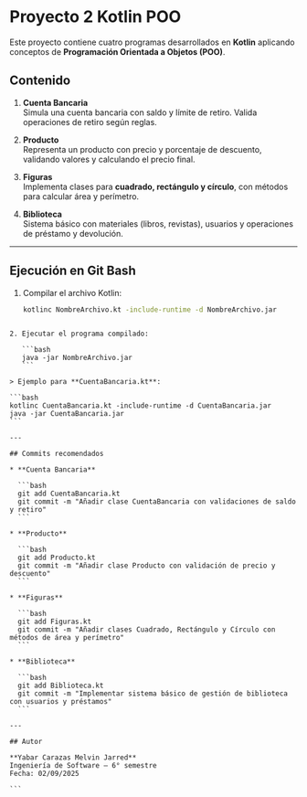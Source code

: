 
# Proyecto 2 Kotlin POO

Este proyecto contiene cuatro programas desarrollados en **Kotlin** aplicando conceptos de **Programación Orientada a Objetos (POO)**.  

## Contenido

1. **Cuenta Bancaria**  
   Simula una cuenta bancaria con saldo y límite de retiro. Valida operaciones de retiro según reglas.

2. **Producto**  
   Representa un producto con precio y porcentaje de descuento, validando valores y calculando el precio final.

3. **Figuras**  
   Implementa clases para **cuadrado, rectángulo y círculo**, con métodos para calcular área y perímetro.

4. **Biblioteca**  
   Sistema básico con materiales (libros, revistas), usuarios y operaciones de préstamo y devolución.

---

## Ejecución en Git Bash

1. Compilar el archivo Kotlin:  
   ```bash
   kotlinc NombreArchivo.kt -include-runtime -d NombreArchivo.jar
````

2. Ejecutar el programa compilado:

   ```bash
   java -jar NombreArchivo.jar
   ```

> Ejemplo para **CuentaBancaria.kt**:

```bash
kotlinc CuentaBancaria.kt -include-runtime -d CuentaBancaria.jar
java -jar CuentaBancaria.jar
```

---

## Commits recomendados

* **Cuenta Bancaria**

  ```bash
  git add CuentaBancaria.kt
  git commit -m "Añadir clase CuentaBancaria con validaciones de saldo y retiro"
  ```

* **Producto**

  ```bash
  git add Producto.kt
  git commit -m "Añadir clase Producto con validación de precio y descuento"
  ```

* **Figuras**

  ```bash
  git add Figuras.kt
  git commit -m "Añadir clases Cuadrado, Rectángulo y Círculo con métodos de área y perímetro"
  ```

* **Biblioteca**

  ```bash
  git add Biblioteca.kt
  git commit -m "Implementar sistema básico de gestión de biblioteca con usuarios y préstamos"
  ```

---

## Autor

**Yabar Carazas Melvin Jarred**
Ingeniería de Software – 6° semestre
Fecha: 02/09/2025

```
